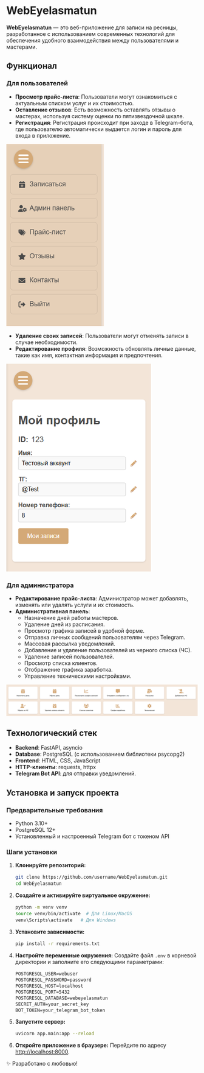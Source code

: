 # WebEyelasmatun

**WebEyelasmatun** — это веб-приложение для записи на ресницы, разработанное с использованием современных технологий для обеспечения удобного взаимодействия между пользователями и мастерами.

## Функционал

### Для пользователей

- **Просмотр прайс-листа**: Пользователи могут ознакомиться с актуальным списком услуг и их стоимостью.
- **Оставление отзывов**: Есть возможность оставлять отзывы о мастерах, используя систему оценки по пятизвездочной шкале.
- **Регистрация**: Регистрация происходит при заходе в Telegram-бота, где пользователю автоматически выдается логин и пароль для входа в приложение.

![Меню панель](https://github.com/XHackerFinnX/WebEyelasmatun/blob/main/picture_readme/menu.png)

- **Удаление своих записей**: Пользователи могут отменять записи в случае необходимости.
- **Редактирование профиля**: Возможность обновлять личные данные, такие как имя, контактная информация и предпочтения.

![Профиль клиента](https://github.com/XHackerFinnX/WebEyelasmatun/blob/main/picture_readme/profile.png)

### Для администратора

- **Редактирование прайс-листа**: Администратор может добавлять, изменять или удалять услуги и их стоимость.
- **Административная панель**:
  - Назначение дней работы мастеров.
  - Удаление дней из расписания.
  - Просмотр графика записей в удобной форме.
  - Отправка личных сообщений пользователям через Telegram.
  - Массовая рассылка уведомлений.
  - Добавление и удаление пользователей из черного списка (ЧС).
  - Удаление записей пользователей.
  - Просмотр списка клиентов.
  - Отображение графика заработка.
  - Управление техническими настройками.

![Административная панель](https://github.com/XHackerFinnX/WebEyelasmatun/blob/main/picture_readme/admin_panel.png)

## Технологический стек

- **Backend**: FastAPI, asyncio
- **Database**: PostgreSQL (с использованием библиотеки psycopg2)
- **Frontend**: HTML, CSS, JavaScript
- **HTTP-клиенты**: requests, httpx
- **Telegram Bot API**: для отправки уведомлений.

## Установка и запуск проекта

### Предварительные требования

- Python 3.10+
- PostgreSQL 12+
- Установленный и настроенный Telegram бот с токеном API

### Шаги установки

1. **Клонируйте репозиторий:**
   ```bash
   git clone https://github.com/username/WebEyelasmatun.git
   cd WebEyelasmatun
   ```

2. **Создайте и активируйте виртуальное окружение:**
   ```bash
   python -m venv venv
   source venv/bin/activate  # Для Linux/MacOS
   venv\Scripts\activate   # Для Windows
   ```

3. **Установите зависимости:**
   ```bash
   pip install -r requirements.txt
   ```

4. **Настройте переменные окружения:**
   Создайте файл `.env` в корневой директории и заполните его следующими параметрами:
   ```env
   POSTGRESQL_USER=webuser
   POSTGRESQL_PASSWORD=password
   POSTGRESQL_HOST=localhost
   POSTGRESQL_PORT=5432
   POSTGRESQL_DATABASE=webeyelasmatun
   SECRET_AUTH=your_secret_key
   BOT_TOKEN=your_telegram_bot_token
   ```

5. **Запустите сервер:**
   ```bash
   uvicorn app.main:app --reload
   ```

6. **Откройте приложение в браузере:**
   Перейдите по адресу [http://localhost:8000](http://localhost:8000).
   
✨ Разработано с любовью!

